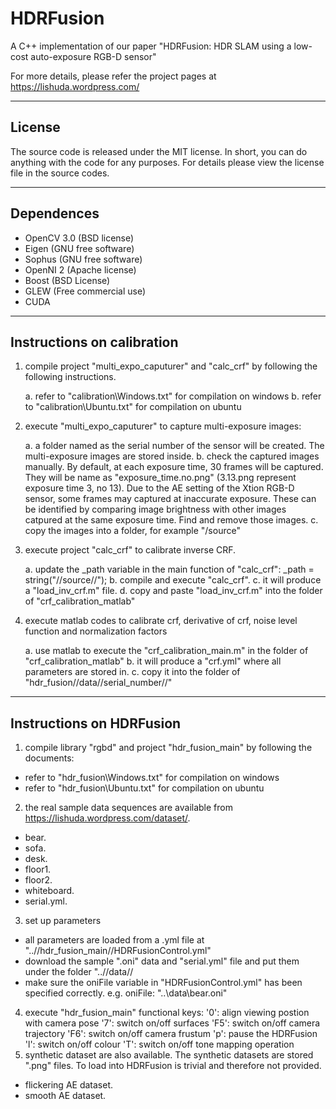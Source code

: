 # HDRFusion
A C++ implementation of our paper "HDRFusion: HDR SLAM using a low-cost auto-exposure RGB-D sensor"

For more details, please refer the project pages at https://lishuda.wordpress.com/

-------------------------------------------------------------------------------

## License

The source code is released under the MIT license. In short, you can do 
anything with the code for any purposes. For details please view the license file 
in the source codes.

-------------------------------------------------------------------------------

## Dependences

- OpenCV 3.0 (BSD license)
- Eigen (GNU free software)
- Sophus (GNU free software) 
- OpenNI 2 (Apache license)
- Boost (BSD License)
- GLEW (Free commercial use)
- CUDA

-------------------------------------------------------------------------------

## Instructions on calibration

1. compile project "multi_expo_caputurer" and "calc_crf" by following the following instructions.

	a. refer to "calibration\Windows.txt" for compilation on windows
	b. refer to "calibration\Ubuntu.txt" for compilation on ubuntu
2. execute "multi_expo_caputurer" to capture multi-exposure images: 

	a. a folder named as the serial number of the sensor will be created. The multi-exposure images are stored inside. 
	b. check the captured images manually. By default, at each exposure time, 30 frames will be captured. They will be name as "exposure_time.no.png" (3.13.png represent exposure time 3, no 13). Due to the AE setting of the Xtion RGB-D sensor, some frames may captured at inaccurate exposure. These can be identified by comparing image brightness with other images catpured at the same exposure time. Find and remove those images.
	c. copy the images into a folder, for example "/source"
3. execute project "calc_crf" to calibrate inverse CRF.

	a. update the _path variable in the main function of "calc_crf":
		_path = string("//source//");
	b. compile and execute "calc_crf".
	c. it will produce a "load_inv_crf.m" file. 
	d. copy and paste "load_inv_crf.m" into the folder of "crf_calibration_matlab"
4. execute matlab codes to calibrate crf, derivative of crf, noise level function and normalization factors

	a. use matlab to execute the "crf_calibration_main.m" in the folder of "crf_calibration_matlab"
	b. it will produce a "crf.yml" where all parameters are stored in. 
	c. copy it into the folder of "hdr_fusion//data//serial_number//"
	
-------------------------------------------------------------------------------
	
## Instructions on HDRFusion

1. compile library "rgbd" and project "hdr_fusion_main" by following the documents:

- refer to "hdr_fusion\Windows.txt" for compilation on windows
- refer to "hdr_fusion\Ubuntu.txt" for compilation on ubuntu

2. the real sample data sequences are available from https://lishuda.wordpress.com/dataset/.

- bear.
- sofa.
- desk.
- floor1.
- floor2.
- whiteboard.
- serial.yml.

3. set up parameters 

- all parameters are loaded from a .yml file at "..//hdr_fusion_main//HDRFusionControl.yml"
- download the sample ".oni" data and "serial.yml" file and put them under the folder "..//data//
- make sure the oniFile variable in "HDRFusionControl.yml" has been specified correctly.
  e.g. oniFile:  "..\\data\\bear.oni" 
  
4. execute "hdr_fusion_main"
	functional keys: 
	'0': align viewing postion with camera pose 
	'7': switch on/off surfaces
	'F5': switch on/off camera trajectory
	'F6': switch on/off camera frustum
	'p': pause the HDRFusion
	'l': switch on/off colour
	'T': switch on/off tone mapping operation
5. synthetic dataset are also available. The synthetic datasets are stored ".png" files. To load into HDRFusion is trivial and therefore not provided.

- flickering AE dataset.
- smooth AE dataset.